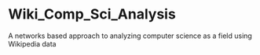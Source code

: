 # Wiki_Comp_Sci_Analysis
A networks based approach to analyzing computer science as a field using Wikipedia data
